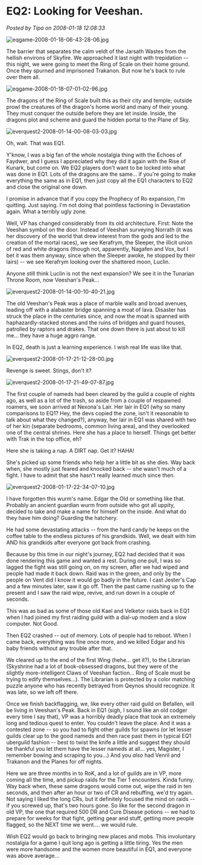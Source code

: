 # EQ2: Looking for Veeshan.

*Posted by Tipa on 2008-01-18 12:08:33*

![eqgame-2008-01-18-06-43-28-06.jpg](../uploads/2008/01/eqgame-2008-01-18-06-43-28-06.jpg)

The barrier that separates the calm veldt of the Jarsath Wastes from the hellish environs of Skyfire. We approached it last night with trepidation -- this night, we were going to meet the Ring of Scale on their home ground. Once they spurned and imprisoned Trakanon. But now he's back to rule over them all.

![eqgame-2008-01-18-07-01-02-96.jpg](../uploads/2008/01/eqgame-2008-01-18-07-01-02-96.jpg)

The dragons of the Ring of Scale built this as their city and temple; outside prowl the creatures of the dragon's home world and many of their young. They must conquer the outside before they are let inside. Inside, the dragons plot and scheme and guard the hidden portal to the Plane of Sky.

![everquest2-2008-01-14-00-08-03-03.jpg](../uploads/2008/01/everquest2-2008-01-14-00-08-03-03.jpg)

Oh, wait. That was EQ1.

Y'know, I was a big fan of the whole nostalgia thing with the Echoes of Faydwer, and I guess I appreciated why they did it again with the Rise of Kunark, but come on. We EQ2 players don't want to be locked into what was done in EQ1. Lots of the dragons are the same... if you're going to make everything the same as in EQ1, then just copy all the EQ1 characters to EQ2 and close the original one down.

I promise in advance that if you copy the Prophecy of Ro expansion, I'm quitting. Just saying. I'm not doing that pointless factioning in Devastation again. What a terribly ugly zone.

Well, VP has changed considerably from its old architecture. First: Note the Veeshan symbol on the door. Instead of Veeshan surveying Norrath (it was her discovery of the world that drew interest from the gods and led to the creation of the mortal races), we see Kerafrym, the Sleeper, the illicit union of red and white dragons (though not, apparently, Nagafen and Vox, but I bet it was them anyway, since when the Sleeper awoke, he stopped by their lairs) -- we see Kerafrym looking over the shattered moon, Luclin.

Anyone still think Luclin is not the next expansion? We see it in the Tunarian Throne Room, now Veeshan's Peak...

![everquest2-2008-01-14-00-10-40-21.jpg](../uploads/2008/01/everquest2-2008-01-14-00-10-40-21.jpg)

The old Veeshan's Peak was a place of marble walls and broad avenues, leading off with a alabaster bridge spanning a moat of lava. Disaster has struck the place in the centuries since, and now the moat is spanned with haphazardly-stacked stones and the ruins of bridges and guard houses, patrolled by raptors and drakes. That one down there is just about to kill me... they have a huge aggro range.

In EQ2, death is just a learning experience. I wish real life was like that.

![everquest2-2008-01-17-21-12-28-00.jpg](../uploads/2008/01/everquest2-2008-01-17-21-12-28-00.jpg)

Revenge is sweet. Stings, don't it?

![everquest2-2008-01-17-21-49-07-87.jpg](../uploads/2008/01/everquest2-2008-01-17-21-49-07-87.jpg)

The first couple of nameds had been cleared by the guild a couple of nights ago, as well as a lot of the trash, so aside from a couple of respawned roamers, we soon arrived at Nexona's Lair. Her lair in EQ1 (why so many comparisons to EQ1? Hey, the devs copied the zone, isn't it reasonable to talk about what they changed?), anyway, her lair in EQ1 was shared with two of her kin (separate bedrooms, common living area), and they overlooked one of the central shrines. Here she has a place to herself. Things get better with Trak in the top office, eh?

Here she is taking a nap. A DIRT nap. Get it? HAHA!

She's picked up some friends who help her a little bit as she dies. Way back when, she mostly just feared and knocked back -- she wasn't much of a fight. I have to admit that she hasn't really learned much since then.

![everquest2-2008-01-17-22-34-07-10.jpg](../uploads/2008/01/everquest2-2008-01-17-22-34-07-10.jpg)

I have forgotten this wurm's name. Edgar the Old or something like that. Probably an ancient guardian wurm from outside who got all uppity, decided to take and make a name for himself on the inside. And what do they have him doing? Guarding the hatchery.

He had some devastating attacks -- from the hard candy he keeps on the coffee table to the endless pictures of his grandkids. Well, we dealt with him AND his grandkids after everyone got back from crashing.

Because by this time in our night's journey, EQ2 had decided that it was done rendering this game and wanted a rest. During one pull, I was so lagged the fight was still going on, on my screen, after we had wiped and people had made it back down. Raid was in the green, and only by the people on Vent did I know it would go badly in the future. I cast Jester's Cap and a few minutes later, saw it go off. Then the past came rushing up to the present and I saw the raid wipe, revive, and run down in a couple of seconds.

This was as bad as some of those old Kael and Velketor raids back in EQ1 when I had joined my first raiding guild with a dial-up modem and a slow computer. Not Good.

Then EQ2 crashed -- out of memory. Lots of people had to reboot. When I came back, everything was fine once more, and we killed Edgar and his baby friends without any trouble after that.

We cleared up to the end of the first Wing (hehe... get it?), to the Librarian (Skyshrine had a lot of book-obsessed dragons, but they were of the slightly more-intelligent Claws of Veeshan faction... Ring of Scale must be trying to edify themselves...). The Librarian is protected by a color matching puzzle anyone who has recently betrayed from Qeynos should recognize. It was late, so we left off there.

Once we finish backflagging, we, like every other raid guild on Befallen, will be living in Veeshan's Peak. Back in EQ1 (sigh, I sound like an old codger every time I say that), VP was a horribly deadly place that took an extremely long and tedious quest to enter. You couldn't leave the place. And it was a contested zone -- so you had to fight other guilds for spawns (or let lesser guilds clear up to the good nameds and then race past them in typical EQ1 uberguild fashion -- best to twist the knife a little and suggest they should be thankful you let them have the lesser nameds at all... yes, Magister, I remember bowing and scraping to you...) And you *also* had Venril and Trakanon and the Planes for off nights.

Here we are three months in to RoK, and a lot of guilds are in VP, more coming all the time, and pickup raids for the Tier 1 encounters. Kinda funny. Way back when, these same dragons would come out, wipe the raid in ten seconds, and then after an hour or two of CR and rebuffing, we'd try again. Not saying I liked the long CRs, but it definitely focused the mind on raids -- if you screwed up, that's two hours gone. So like for the second dragon in old VP, the one that required 500 DR and Cure Disease potions -- we had to prepare for weeks for that fight, getting gear and stuff, getting more people flagged, so the NEXT time we went.... we would rule.

Wish EQ2 would go back to bringing new places and mobs. This involuntary nostalgia for a game I quit long ago is getting a little tiring. Yes the men were more handsome and the women more beautiful in EQ1, and everyone was above average...

